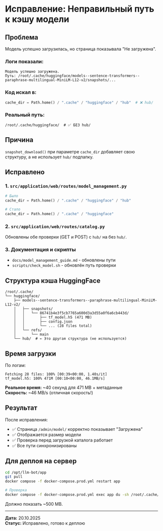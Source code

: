 # Исправление: Неправильный путь к кэшу модели

## Проблема

Модель успешно загрузилась, но страница показывала "Не загружена".

### Логи показали:
```
Модель успешно загружена. 
Путь: /root/.cache/huggingface/models--sentence-transformers--paraphrase-multilingual-MiniLM-L12-v2/snapshots/...
```

### Код искал в:
```python
cache_dir = Path.home() / ".cache" / "huggingface" / "hub"  # ❌ hub/
```

### Реальный путь:
```
/root/.cache/huggingface/  # ✅ БЕЗ hub/
```

## Причина

`snapshot_download()` при параметре `cache_dir` добавляет свою структуру, а не использует `hub/` подпапку.

## Исправлено

### 1. `src/application/web/routes/model_management.py`

```python
# Было
cache_dir = Path.home() / ".cache" / "huggingface" / "hub"

# Стало
cache_dir = Path.home() / ".cache" / "huggingface"
```

### 2. `src/application/web/routes/catalog.py`

Обновлены обе проверки (GET и POST) с `hub/` на без `hub/`.

### 3. Документация и скрипты

- `docs/model_management_guide.md` - обновлены пути
- `scripts/check_model.sh` - обновлён путь проверки

## Структура кэша HuggingFace

```
/root/.cache/
└── huggingface/
    ├── models--sentence-transformers--paraphrase-multilingual-MiniLM-L12-v2/
    │   ├── snapshots/
    │   │   └── 86741b4e3f5cb7765a600d3a3d55a0f6a6cb443d/
    │   │       ├── tf_model.h5 (471 MB)
    │   │       ├── config.json
    │   │       └── ... (28 files total)
    │   └── refs/
    │       └── main
    └── hub/  # ← Это другая структура (не используется)
```

## Время загрузки

По логам:
```
Fetching 28 files: 100% [00:39<00:00, 1.40s/it]
tf_model.h5: 100% 471M [00:10<00:00, 46.1MB/s]
```

**Реальное время:** ~40 секунд для 471 MB + метаданные  
**Скорость:** ~46 MB/s (отличная скорость!)

## Результат

После исправления:
- ✅ Страница `/admin/model/` корректно показывает "Загружена"
- ✅ Отображается размер модели
- ✅ Проверка перед загрузкой каталога работает
- ✅ Все пути синхронизированы

## Для деплоя на сервер

```bash
cd /opt/llm-bot/app
git pull
docker compose -f docker-compose.prod.yml restart app

# Проверка
docker compose -f docker-compose.prod.yml exec app du -sh /root/.cache/huggingface/models--*
```

Должно показать ~500 MB.

---

**Дата:** 20.10.2025  
**Статус:** Исправлено, готово к деплою

